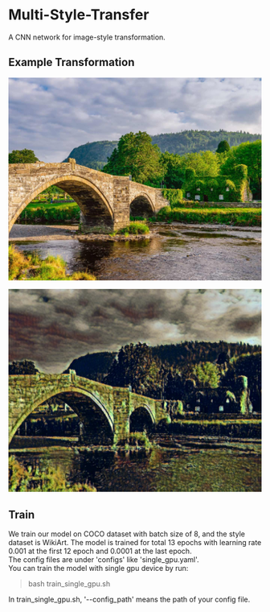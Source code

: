 Multi-Style-Transfer
===
A CNN network for image-style transformation. 

Example Transformation
---
![content](styled_imgs/content.jpg) 

![1](styled_imgs/1.jpg)

Train
---
We train our model on COCO dataset with batch size of 8, and the style dataset is WikiArt. The model is trained for total 13 epochs with learning rate 0.001 at the first 12 epoch and 0.0001 at the last epoch. \
The config files are under 'configs' like 'single_gpu.yaml'. \
You can train the model with single gpu device by run:
>bash train_single_gpu.sh 

In train_single_gpu.sh, '--config_path' means the path of your config file.